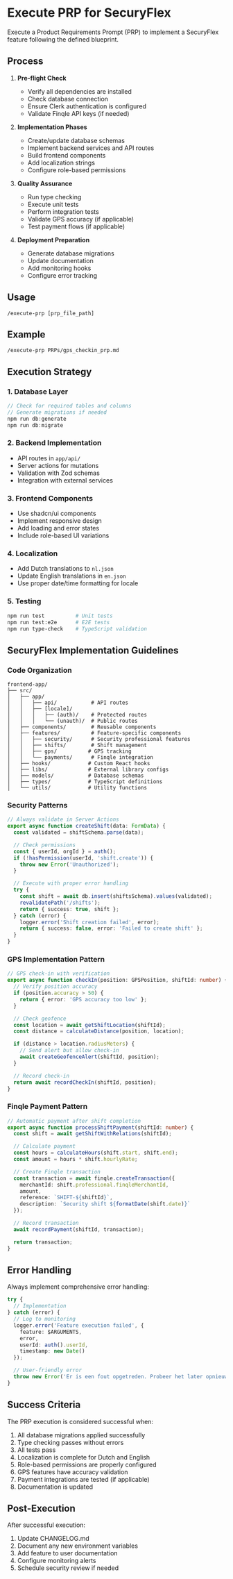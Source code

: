 # Execute PRP for SecuryFlex

Execute a Product Requirements Prompt (PRP) to implement a SecuryFlex feature following the defined blueprint.

## Process

1. **Pre-flight Check**
   - Verify all dependencies are installed
   - Check database connection
   - Ensure Clerk authentication is configured
   - Validate Finqle API keys (if needed)

2. **Implementation Phases**
   - Create/update database schemas
   - Implement backend services and API routes
   - Build frontend components
   - Add localization strings
   - Configure role-based permissions

3. **Quality Assurance**
   - Run type checking
   - Execute unit tests
   - Perform integration tests
   - Validate GPS accuracy (if applicable)
   - Test payment flows (if applicable)

4. **Deployment Preparation**
   - Generate database migrations
   - Update documentation
   - Add monitoring hooks
   - Configure error tracking

## Usage

```
/execute-prp [prp_file_path]
```

## Example

```
/execute-prp PRPs/gps_checkin_prp.md
```

## Execution Strategy

### 1. Database Layer
```typescript
// Check for required tables and columns
// Generate migrations if needed
npm run db:generate
npm run db:migrate
```

### 2. Backend Implementation
- API routes in `app/api/`
- Server actions for mutations
- Validation with Zod schemas
- Integration with external services

### 3. Frontend Components
- Use shadcn/ui components
- Implement responsive design
- Add loading and error states
- Include role-based UI variations

### 4. Localization
- Add Dutch translations to `nl.json`
- Update English translations in `en.json`
- Use proper date/time formatting for locale

### 5. Testing
```bash
npm run test          # Unit tests
npm run test:e2e      # E2E tests
npm run type-check    # TypeScript validation
```

## SecuryFlex Implementation Guidelines

### Code Organization
```
frontend-app/
├── src/
│   ├── app/
│   │   ├── api/           # API routes
│   │   ├── [locale]/
│   │   │   ├── (auth)/    # Protected routes
│   │   │   └── (unauth)/  # Public routes
│   ├── components/        # Reusable components
│   ├── features/          # Feature-specific components
│   │   ├── security/      # Security professional features
│   │   ├── shifts/        # Shift management
│   │   ├── gps/          # GPS tracking
│   │   └── payments/      # Finqle integration
│   ├── hooks/            # Custom React hooks
│   ├── libs/             # External library configs
│   ├── models/           # Database schemas
│   ├── types/            # TypeScript definitions
│   └── utils/            # Utility functions
```

### Security Patterns
```typescript
// Always validate in Server Actions
export async function createShift(data: FormData) {
  const validated = shiftSchema.parse(data);

  // Check permissions
  const { userId, orgId } = auth();
  if (!hasPermission(userId, 'shift.create')) {
    throw new Error('Unauthorized');
  }

  // Execute with proper error handling
  try {
    const shift = await db.insert(shiftsSchema).values(validated);
    revalidatePath('/shifts');
    return { success: true, shift };
  } catch (error) {
    logger.error('Shift creation failed', error);
    return { success: false, error: 'Failed to create shift' };
  }
}
```

### GPS Implementation Pattern
```typescript
// GPS check-in with verification
export async function checkIn(position: GPSPosition, shiftId: number) {
  // Verify position accuracy
  if (position.accuracy > 50) {
    return { error: 'GPS accuracy too low' };
  }

  // Check geofence
  const location = await getShiftLocation(shiftId);
  const distance = calculateDistance(position, location);

  if (distance > location.radiusMeters) {
    // Send alert but allow check-in
    await createGeofenceAlert(shiftId, position);
  }

  // Record check-in
  return await recordCheckIn(shiftId, position);
}
```

### Finqle Payment Pattern
```typescript
// Automatic payment after shift completion
export async function processShiftPayment(shiftId: number) {
  const shift = await getShiftWithRelations(shiftId);

  // Calculate payment
  const hours = calculateHours(shift.start, shift.end);
  const amount = hours * shift.hourlyRate;

  // Create Finqle transaction
  const transaction = await finqle.createTransaction({
    merchantId: shift.professional.finqleMerchantId,
    amount,
    reference: `SHIFT-${shiftId}`,
    description: `Security shift ${formatDate(shift.date)}`
  });

  // Record transaction
  await recordPayment(shiftId, transaction);

  return transaction;
}
```

## Error Handling

Always implement comprehensive error handling:

```typescript
try {
  // Implementation
} catch (error) {
  // Log to monitoring
  logger.error('Feature execution failed', {
    feature: $ARGUMENTS,
    error,
    userId: auth().userId,
    timestamp: new Date()
  });

  // User-friendly error
  throw new Error('Er is een fout opgetreden. Probeer het later opnieuw.');
}
```

## Success Criteria

The PRP execution is considered successful when:
1. All database migrations applied successfully
2. Type checking passes without errors
3. All tests pass
4. Localization is complete for Dutch and English
5. Role-based permissions are properly configured
6. GPS features have accuracy validation
7. Payment integrations are tested (if applicable)
8. Documentation is updated

## Post-Execution

After successful execution:
1. Update CHANGELOG.md
2. Document any new environment variables
3. Add feature to user documentation
4. Configure monitoring alerts
5. Schedule security review if needed